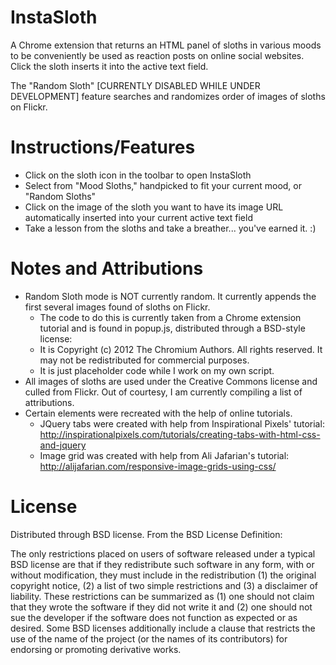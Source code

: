 InstaSloth
=============

A Chrome extension that returns an HTML panel of sloths in various moods to be conveniently be used as reaction posts on online social websites. Click the sloth inserts it into the active text field.

The "Random Sloth" [CURRENTLY DISABLED WHILE UNDER DEVELOPMENT] feature searches and randomizes order of images of sloths on Flickr.

Instructions/Features
=============
* Click on the sloth icon in the toolbar to open InstaSloth
* Select from "Mood Sloths," handpicked to fit your current mood, or "Random Sloths"
* Click on the image of the sloth you want to have its image URL automatically inserted into your current active text field
* Take a lesson from the sloths and take a breather... you've earned it. :)

Notes and Attributions
=============
* Random Sloth mode is NOT currently random. It currently appends the first several images found of sloths on Flickr.
  * The code to do this is currently taken from a Chrome extension tutorial and is found in popup.js, distributed through a BSD-style license:
  * It is Copyright (c) 2012 The Chromium Authors. All rights reserved. It may not be redistributed for commercial purposes.
  * It is just placeholder code while I work on my own script.
* All images of sloths are used under the Creative Commons license and culled from Flickr. Out of courtesy, I am currently compiling a list of attributions.
* Certain elements were recreated with the help of online tutorials.
  * JQuery tabs were created with help from Inspirational Pixels' tutorial: http://inspirationalpixels.com/tutorials/creating-tabs-with-html-css-and-jquery
  * Image grid was created with help from Ali Jafarian's tutorial: http://alijafarian.com/responsive-image-grids-using-css/
  
License
=============
Distributed through BSD license. From the BSD License Definition: 

The only restrictions placed on users of software released under a typical BSD license are that if they redistribute such software in any form, with or without modification, they must include in the redistribution (1) the original copyright notice, (2) a list of two simple restrictions and (3) a disclaimer of liability. These restrictions can be summarized as (1) one should not claim that they wrote the software if they did not write it and (2) one should not sue the developer if the software does not function as expected or as desired. Some BSD licenses additionally include a clause that restricts the use of the name of the project (or the names of its contributors) for endorsing or promoting derivative works.

